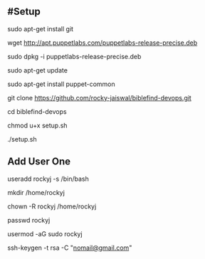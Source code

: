 #Setup
------

sudo apt-get install git

wget http://apt.puppetlabs.com/puppetlabs-release-precise.deb

sudo dpkg -i puppetlabs-release-precise.deb

sudo apt-get update

sudo apt-get install puppet-common

git clone https://github.com/rocky-jaiswal/biblefind-devops.git

cd biblefind-devops

chmod u+x setup.sh

./setup.sh


Add User One
------------
useradd rockyj -s /bin/bash

mkdir /home/rockyj

chown -R rockyj /home/rockyj

passwd rockyj

usermod -aG sudo rockyj

ssh-keygen -t rsa -C "nomail@gmail.com"
